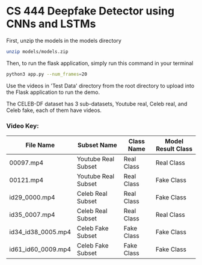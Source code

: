 # CS 444 Deepfake Detector using CNNs and LSTMs

First, unzip the models in the models directory

```bash
unzip models/models.zip
```

Then, to run the flask application, simply run this command in your terminal

```bash
python3 app.py --num_frames=20
```

Use the videos in 'Test Data' directory from the root directory to upload into the Flask application to run the demo. 

The CELEB-DF dataset has 3 sub-datasets, Youtube real, Celeb real, and Celeb fake, each of them have videos.

### Video Key:
File Name | Subset Name | Class Name | Model Result Class
--- | --- | --- | --- |
00097.mp4 | Youtube Real Subset | Real Class | Real Class
00121.mp4 | Youtube Real Subset | Real Class | Fake Class
id29_0000.mp4 | Celeb Real Subset | Real Class | Fake Class
id35_0007.mp4 | Celeb Real Subset | Real Class | Real Class
id34_id38_0005.mp4 | Celeb Fake Subset | Fake Class | Fake Class
id61_id60_0009.mp4 | Celeb Fake Subset | Fake Class | Fake Class